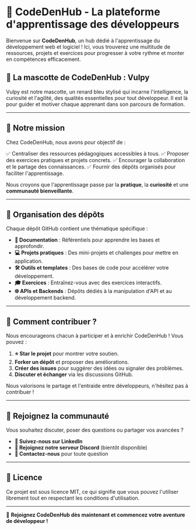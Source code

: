 # 🚀 CodeDenHub - La plateforme d'apprentissage des développeurs

Bienvenue sur **CodeDenHub**, un hub dédié à l'apprentissage du développement web et logiciel ! Ici, vous trouverez une multitude de ressources, projets et exercices pour progresser à votre rythme et monter en compétences efficacement.

## 🦊 La mascotte de CodeDenHub : Vulpy

Vulpy est notre mascotte, un renard bleu stylisé qui incarne l'intelligence, la curiosité et l'agilité, des qualités essentielles pour tout développeur. Il est là pour guider et motiver chaque apprenant dans son parcours de formation.

---

## 🎯 Notre mission

Chez CodeDenHub, nous avons pour objectif de :

✅ Centraliser des ressources pédagogiques accessibles à tous.
✅ Proposer des exercices pratiques et projets concrets.
✅ Encourager la collaboration et le partage des connaissances.
✅ Fournir des dépôts organisés pour faciliter l'apprentissage.

Nous croyons que l'apprentissage passe par la **pratique**, la **curiosité** et une **communauté bienveillante**.

---

## 📂 Organisation des dépôts

Chaque dépôt GitHub contient une thématique spécifique :

-   **📜 Documentation** : Référentiels pour apprendre les bases et approfondir.
-   **💻 Projets pratiques** : Des mini-projets et challenges pour mettre en application.
-   **🛠️ Outils et templates** : Des bases de code pour accélérer votre développement.
-   **🎓 Exercices** : Entraînez-vous avec des exercices interactifs.
-   **🌐 APIs et Backends** : Dépôts dédiés à la manipulation d'API et au développement backend.

---

## 🤝 Comment contribuer ?

Nous encourageons chacun à participer et à enrichir CodeDenHub ! Vous pouvez :

1. **⭐ Star le projet** pour montrer votre soutien.
2. **Forker un dépôt** et proposer des améliorations.
3. **Créer des issues** pour suggérer des idées ou signaler des problèmes.
4. **Discuter et échanger** via les discussions GitHub.

Nous valorisons le partage et l'entraide entre développeurs, n'hésitez pas à contribuer !

---

## 💬 Rejoignez la communauté

Vous souhaitez discuter, poser des questions ou partager vos avancées ?

-   **📢 Suivez-nous sur LinkedIn**
-   **💬 Rejoignez notre serveur Discord** (bientôt disponible)
-   **📧 Contactez-nous** pour toute question

---

## 📜 Licence

Ce projet est sous licence MIT, ce qui signifie que vous pouvez l'utiliser librement tout en respectant les conditions d'utilisation.

---

🚀 **Rejoignez CodeDenHub dès maintenant et commencez votre aventure de développeur !**
